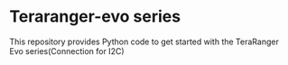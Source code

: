 # Teraranger-evo series
This repository provides Python code to get started with the TeraRanger Evo series(Connection for I2C)
